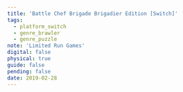 ```yaml
---
title: 'Battle Chef Brigade Brigadier Edition [Switch]'
tags:
  - platform_switch
  - genre_brawler
  - genre_puzzle
note: 'Limited Run Games'
digital: false
physical: true
guide: false
pending: false
date: 2019-02-28
---
```

